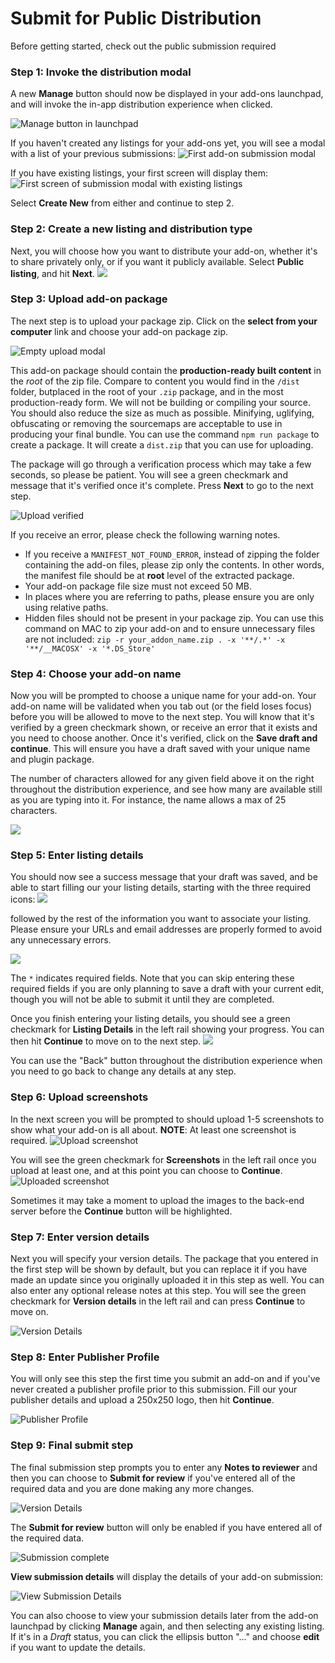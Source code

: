# Submit for Public Distribution

Before getting started, check out the public submission required

### Step 1: Invoke the distribution modal
A new **Manage** button should now be displayed in your add-ons launchpad, and will invoke the in-app distribution experience when clicked.

![Manage button in launchpad](./img/manage.png)

If you haven't created any listings for your add-ons yet, you will see a modal with a list of your previous submissions:
![First add-on submission modal](./img/distrib-first.png)

If you have existing listings, your first screen will display them:
![First screen of submission modal with existing listings](./img/distrib-existing.png)

Select **Create New** from either and continue to step 2.

### Step 2: Create a new listing and distribution type
Next, you will choose how you want to distribute your add-on, whether it's to share privately only, or if you want it publicly available. Select **Public listing**, and hit **Next**.
![](./img/distrib-public.png)


### Step 3: Upload add-on package
The next step is to upload your package zip. Click on the **select from your computer** link and choose your add-on package zip.

![Empty upload modal](./img/distrib-upload-empty1.png)

<InlineAlert slots="text" variant="info"/>

This add-on package should contain the **production-ready built content** in the *root* of the zip file. Compare to content you would find in the `/dist` folder, butplaced in the root of your `.zip` package, and in the most production-ready form. We will not be building or compiling your source. You should also reduce the size as much as possible. Minifying, uglifying, obfuscating or removing the sourcemaps are acceptable to use in producing your final bundle. You can use the command `npm run package` to create a package. It will create a `dist.zip` that you can use for uploading. 

The package will go through a verification process which may take a few seconds, so please be patient. You will see a green checkmark and message that it's verified once it's complete. Press **Next** to go to the next step.

![Upload verified](./img/pub-upload-verified.png)

If you receive an error, please check the following warning notes.

<InlineAlert slots="text" variant="warning"/>

- If you receive a `MANIFEST_NOT_FOUND_ERROR`, instead of zipping the folder containing the add-on files, please zip only the contents. In other words, the manifest file should be at **root** level of the extracted package.
- Your add-on package file size must not exceed 50 MB.
- In places where you are referring to paths, please ensure you are only using relative paths.
- Hidden files should not be present in your package zip.
You can use this command on MAC to zip your add-on and to ensure unnecessary files are not included:    `zip -r your_addon_name.zip . -x '**/.*' -x '**/__MACOSX' -x '*.DS_Store'`


### Step 4: Choose your add-on name
Now you will be prompted to choose a unique name for your add-on. Your add-on name will be validated when you tab out (or the field loses focus) before you will be allowed to move to the next step. You will know that it's verified by a green checkmark shown, or receive an error that it exists and you need to choose another. Once it's verified, click on the **Save draft and continue**. This will ensure you have a draft saved with your unique name and plugin package.

<InlineAlert slots="text" variant="success"/>

The number of characters allowed for any given field above it on the right throughout the distribution experience, and see how many are available still as you are typing into it. For instance, the name allows a max of 25 characters.

![](./img/pub-name2.png)


### Step 5: Enter listing details
You should now see a success message that your draft was saved, and be able to start filling our your listing details, starting with the three required icons:
![](./img/distrib-draft-listing-initial.png)

followed by the rest of the information you want to associate your listing. Please ensure your URLs and email addresses are properly formed to avoid any unnecessary errors.

![](./img/pub-listing2.png)

<InlineAlert slots="text" variant="success"/>

The `*` indicates required fields. Note that you can skip entering these required fields if you are only planning to save a draft with your current edit, though you will not be able to submit it until they are completed. 

Once you finish entering your listing details, you should see a green checkmark for **Listing Details** in the left rail showing your progress. You can then hit **Continue** to move on to the next step.
![](./img/listing-details.png)


<InlineAlert slots="text" variant="success"/>

You can use the "Back" button throughout the distribution experience when you need to go back to change any details at any step.

### Step 6: Upload screenshots
In the next screen you will be prompted to should upload 1-5 screenshots to show what your add-on is all about. **NOTE**: At least one screenshot is required.
![Upload screenshot](./img/screenshot.png) 

You will see the green checkmark for **Screenshots** in the left rail once you upload at least one, and at this point you can choose to **Continue**.
![Uploaded screenshot](./img/screenshot2.png)

<InlineAlert slots="text" variant="warning"/>

Sometimes it may take a moment to upload the images to the back-end server before the **Continue** button will be highlighted.

### Step 7: Enter version details
Next you will specify your version details. The package that you entered in the first step will be shown by default, but you can replace it if you have made an update since you originally uploaded it in this step as well. You can also enter any optional release notes at this step. You will see the green checkmark for **Version details** in the left rail and can press **Continue** to move on.

![Version Details](./img/release-notes.png)

### Step 8: Enter Publisher Profile
You will only see this step the first time you submit an add-on and if you've never created a publisher profile prior to this submission. Fill our your publisher details and upload a 250x250 logo, then hit **Continue**.

![Publisher Profile](./img/pub-profile2.png)

### Step 9: Final submit step
The final submission step prompts you to enter any **Notes to reviewer** and then you can choose to **Submit for review** if you've entered all of the required data and you are done making any more changes. 

![Version Details](./img/reviewer-notes.png)

<InlineAlert slots="text" variant="warning"/>

The **Submit for review** button will only be enabled if you have entered all of the required data. 

![Submission complete](./img/submission-complete.png)

**View submission details** will display the details of your add-on submission:

![View Submission Details](./img/submission-details.png)

<InlineAlert slots="text" variant="success"/>

You can also choose to view your submission details later from the add-on launchpad by clicking **Manage** again, and then selecting any existing listing. If it's in a *Draft* status, you can click the ellipsis button "..." and choose **edit** if you want to update the details.
